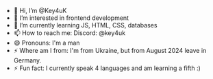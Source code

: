 - 👋 Hi, I’m @Key4uK
- 👀 I’m interested in frontend development
- 🌱 I’m currently learning JS, HTML, CSS, databases
- 📫 How to reach me: Discord: @key4uk
- 😄 Pronouns: I'm a man
- ⚡ Where am I from: I'm from Ukraine, but from August 2024 leave in Germany.
- ⚡ Fun fact: I currently speak 4 languages and am learning a fifth :)

<!---
Key4uK/Key4uK is a ✨ special ✨ repository because its `README.md` (this file) appears on your GitHub profile.
You can click the Preview link to take a look at your changes.
--->
